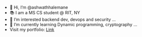 - 👋 Hi, I’m @ashwathhalemane
- 📚  I am a MS CS student @ RIT, NY
- 👀 I’m interested backend dev, devops and security ...
- 🌱 I’m currently learning Dynamic programming, cryptography ...
- Visit my portfolio: [Link](https://ashwathhalemane.github.io)



<!---
ashwathhalemane/ashwathhalemane is a ✨ special ✨ repository because its `README.md` (this file) appears on your GitHub profile.
You can click the Preview link to take a look at your changes.
--->
